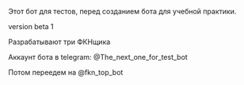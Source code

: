 Этот бот для тестов, перед созданием бота для учебной практики.

version beta 1

Разрабатывают три ФКНщика

Аккаунт бота в telegram:
@The_next_one_for_test_bot

Потом переедем на @fkn_top_bot

























